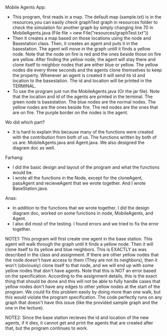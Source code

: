 Mobile Agents App: 
- This program, first reads in a map. The default map (sample.txt) is in the 
resources,you can easily check graphTest graph in resources folder to check the 
simulation for another graph by simply changing line 70 in MobileAgents.java 
(File file = new File("resources/graphTest.txt"))
- Then it creates a map based on those locations using the 
node and Basestation class. Then, it creates an agent and puts it in the basestation. The agent will move in the graph untill it finds a yellow node.
Note that the node on fire is red and the ones beside those on fire are yellow. After 
finding the yellow node, the agent will stay there and clone itself to neighbor nodes that are either blue or yellow.
The yellow nodes die every three seconds and the agents clone themselves to keep the property.
Whenever an agent is created it will send its id and location to the basestation. The id and location will be 
printed in the TERMINAL.
- To use the program just run the MobileAgents.java (Or the jar file). Note 
that the location and id of the agents are printed in the terminal.
The green node is basestation. The blue nodes are the normal nodes. The yellow nodes are the ones beside fire.
The red nodes are the ones that are on fire. The purple border on the nodes is the agent.

Wo did which part?
- It is hard to explain this because many of the functions were created with 
the contribution from both of us. The functions written by both of us are:
MobileAgents.java and Agent.java. We also designed the diagram doc as well.

Farhang:
- I did the basic design and layout of the program and what the functions 
would be.
- I wrote all the functions in the Node, except for the cloneAgent, passAgent 
and recieveAgent that we wrote together.
And I wrote BaseStation.java.

Anas:
- In addition to the functions that we wrote together, I did the design 
diagram doc, worked on some functions in node, MobileAgents, and Agent.
- I also did most of the testing. I found errors and we tried to fix the error
 together.

NOTE1:
This program will first create one agent in the base station. This agent will walk through the 
graph until it finds a yellow node. Then it will clone itself to its yellow and blue neighbors.
This is EXACTLY as was described in the class and assignment.
If there are other yellow nodes that the node doesn't have access to them (They are not 
its neighbors), then it won't (obviously) clone itself to that node, and we will end up with some
yellow nodes that don't have agents. Note that this is NOT an error based on the specification. According to
the assignment details, this is the exact thing that should be done and this will not be able to fully handle
cases that yellow nodes don't have any edges to other yellow nodes at the start of the program.
 We could fix this problem easily by doing more than one walk,
but this would violate the program specification. The code perfectly runs on any graph that doesn't 
have this issue (like the provided sample graph and the one in the lecture).

NOTE2: 
Since the base station recieves the id and location of the new agents, if it dies, it cannot get and print
the agents that are created after that, but the program continues to work.